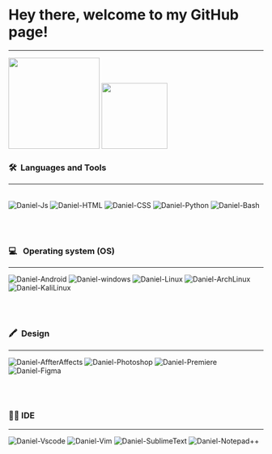 # Hey there, welcome to my GitHub page! 
---
<div align="left"> <img height="180em" src="https://github-readme-stats.vercel.app/api?username=cl6udzx&&show_icons=true&theme=midnight-purple&include_all_commits=true&count_private=true"/> 
<img height="130em" src="https://github-readme-stats.vercel.app/api/top-langs/?username=cl6udzx&layout=compact&langs_count=7&theme=midnight-purple"/> 
</div> 

### 🛠 &nbsp;Languages and Tools 

--- 

<div style="display: inline_block"><br> 
<img align="center" alt="Daniel-Js" src="https://img.shields.io/badge/JavaScript-F7DF1E?style=for-the-badge&logo=javascript&logoColor=black"> 
<img align="center" alt="Daniel-HTML" src="https://img.shields.io/badge/HTML5-E34F26?style=for-the-badge&logo=html5&logoColor=white"> 
<img align="center" alt="Daniel-CSS" src="https://img.shields.io/badge/CSS3-1572B6?style=for-the-badge&logo=css3&logoColor=white"> 
<img align="center" alt="Daniel-Python" src="https://img.shields.io/badge/Python-14354C?style=for-the-badge&logo=python&logoColor=white"> 
<img align="center" alt="Daniel-Bash" src="https://img.shields.io/badge/Shell_Script-121011?style=for-the-badge&logo=gnu-bash&logoColor=white"> </div> 

<br></br> 

### 💻 &nbsp; Operating system (OS) 

--- 

<div> <img alt="Daniel-Android" src="https://img.shields.io/badge/Android-3DDC84?style=for-the-badge&logo=android&logoColor=white"> 
<img alt="Daniel-windows" src="https://img.shields.io/badge/Windows-0078D6?style=for-the-badge&logo=windows&logoColor=white"> 
<img alt="Daniel-Linux" src="https://img.shields.io/badge/Linux-FCC624?style=for-the-badge&logo=linux&logoColor=black"> 
<img alt="Daniel-ArchLinux" src="https://img.shields.io/badge/Arch_Linux-1793D1?style=for-the-badge&logo=arch-linux&logoColor=white"> 
<img alt="Daniel-KaliLinux" src="https://img.shields.io/badge/Kali_Linux-557C94?style=for-the-badge&logo=kali-linux&logoColor=white"> </div> 

<br></br> 

### 🖍 &nbsp;Design 
--- 

<div> 
<img alt="Daniel-AffterAffects" src="https://img.shields.io/badge/Adobe%20after%20affects-CF96FD?style=for-the-badge&logo=Adobe%20after%20effects&logoColor=393665"> 
<img alt="Daniel-Photoshop" src="https://img.shields.io/badge/Adobe%20Photoshop-31A8FF?style=for-the-badge&logo=Adobe%20Photoshop&logoColor=black"> 
<img alt="Daniel-Premiere" src="https://img.shields.io/badge/Adobe%20Premiere%20Pro-9999FF?style=for-the-badge&logo=Adobe%20Premiere%20Pro&logoColor=white"> <img alt="Daniel-Figma" src="https://img.shields.io/badge/Figma-F24E1E?style=for-the-badge&logo=figma&logoColor=white"> </div> 

<br></br> 

### 👨‍💻&nbsp;IDE 

--- 

<div> <img alt="Daniel-Vscode" src="https://img.shields.io/badge/Visual_Studio_Code-0078D4?style=for-the-badge&logo=visual%20studio%20code&logoColor=white"> <img alt="Daniel-Vim" src="https://img.shields.io/badge/VIM-%2311AB00.svg?&style=for-the-badge&logo=vim&logoColor=white"> 
<img alt="Daniel-SublimeText" src="https://img.shields.io/badge/sublime_text-%23575757.svg?&style=for-the-badge&logo=sublime-text&logoColor=important"> 
<img alt="Daniel-Notepad++" src="https://img.shields.io/badge/Notepad++-90E59A.svg?style=for-the-badge&logo=notepad%2B%2B&logoColor=black">
</div>

